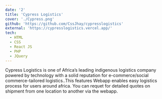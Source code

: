```yaml
---
date: '2'
title: 'Cypress Logistics'
cover: './Cypress.png'
github: 'https://github.com/CssJhay/cypresslogistics'
external: 'https://cypresslogistics.vercel.app/'
tech:
  - HTML
  - CSS
  - React JS
  - PHP 
  - JQuery
---
```


Cypress Logistics is one of Africa’s leading indigenous logistics company powered by technology with a solid reputation for e-commerce/social commerce-tailored logistics..This features Webapp enables easy logistics process for users around africa. You can requet for detailed quotes on shipment from one location to another via the webapp. 

